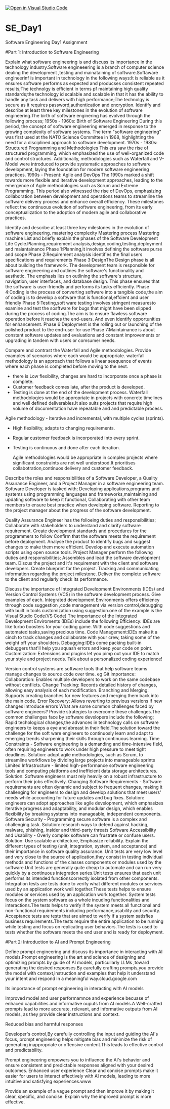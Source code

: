 [![Open in Visual Studio Code](https://classroom.github.com/assets/open-in-vscode-2e0aaae1b6195c2367325f4f02e2d04e9abb55f0b24a779b69b11b9e10269abc.svg)](https://classroom.github.com/online_ide?assignment_repo_id=18799855&assignment_repo_type=AssignmentRepo)
# SE_Day1
Software Engineering Day1 Assignment

#Part 1: Introduction to Software Engineering

Explain what software engineering is and discuss its importance in the technology industry.Software engineeering is a branch of computer science dealing the development ,testing and mainataining of software.Softaware engineerinf is important in technology in the following ways:It is reliable as it ensures software performs as expected and producses consistent repeated results;The technolgy is efficient in terms pf maintaining high quality standards;the technology id scalable and scalable in that it has the ability to handle any task and delivers with high performance;The technolgy is secure as it requires password,authentication and encryption.
Identify and describe at least three key milestones in the evolution of software engineering.The birth of software enginering has evolved through the following process;
1950s - 1960s: Birth of Software Engineering
During this period, the concept of software engineering emerged in response to the growing complexity of software systems. The term "software engineering" was first used at the NATO Science Committee in 1968, highlighting the need for a disciplined approach to software development.
1970s - 1980s: Structured Programming and Methodologies
This era saw the rise of structured programming, which emphasized the use of well-organized code and control structures. Additionally, methodologies such as Waterfall and V-Model were introduced to provide systematic approaches to software development, laying the foundation for modern software engineering practices.
1990s - Present: Agile and DevOps
The 1990s marked a shift towards more flexible and iterative development approaches, leading to the emergence of Agile methodologies such as Scrum and Extreme Programming. This period also witnessed the rise of DevOps, emphasizing collaboration between development and operations teams to streamline the software delivery process and enhance overall efficiency.
These milestones reflect the continuous evolution of software engineering, from its early conceptualization to the adoption of modern agile and collaborative practices.

Identify and describe at least three key milestones in the evolution of software engineering.
mastering complexity
Mastering process
Mastering machine
List and briefly explain the phases of the Software Development Life Cycle.Planning,requirement analysis,design,coding,testing,deployment and maiantainance
Phase 1:Planning,it involves defining the software purse and scope
Phase 2:Requirement analysis identifies the final users specifications and requirements
Phase 3:DesignThe Design phase is all about building the framework. The development team is responsible for software engineering and outlines the software's functionality and aesthetic.  The emphasis lies on outlining the software's structure, navigation, user interfaces, and database design. This phase ensures that the software is user-friendly and performs its tasks efficiently.
Phase 4:Coding is the process of converting software into a tangible code,the aim of coding is to develop a software that is functional,effcient and user friendly
Phase 5:Testing,soft ware testing involves stringent measuresto examine and test the sosftware for bugs that might have been slipped during the process of coding.The aim is to ensure flawless software operation before it reaches the end-users. And even identify opportunities for enhancement.
Phase 6:Deployment is the rolling out or launching of the polished product to the end-user for use
Phase 7:Maintainance is about constant software updates and evaluations and constant improvements or upgrading in tandem with users or comsumer needs.

Compare and contrast the Waterfall and Agile methodologies. Provide examples of scenarios where each would be appropriate.
waterfall methodology is an approach that follows a linear seequence of events where each phase is completed before moving to the next.
- there is Low flexibility,
 changes are hard to incorporate once a phase is complete.
 - Customer feedback comes late, after the product is developed.
 - Testing is done at the end of the development process.
Waterfall methodologies would be appropriate in projects with concrete timelines and well defined deliverables.It also suits projects that require high volume of documentation have repeatable and and predictable process.

Agile methodology - Iterative and incremental, with multiple cycles (sprints). 
- High flexibility, adapts to changing requirements. 
- Regular customer feedback is incorporated into every sprint. 
- Testing is continuous and done after each iteration.

  Agile methodologies would be appropriate in complex projects where significant constraints are not well understood.It prioritises collabotration,continuos delivery and customer feedback.

Describe the roles and responsibilities of a Software Developer, a Quality Assurance Engineer, and a Project Manager in a software engineering team.
Software Developer is tasked with;
   Developing applications,programs and systems using programming languages and frameworks,maintaining and updating software     to keep it functional, 
   Collaborating with other team members to ensure best practice when developing software.
   Reporting to the project manager about the progress of the software development.

Quality Assurance Engineer has the folloeing duties and responsibilities;
   Collaborate with stakeholders to understand and clarify software requirement.
   Create development standards and procedures for the programmers to follow
   Confirm that the software meets the requirement before deployment. 
   Analyse the product to identify bugs and suggest changes to make them more efficient. 
   Develop and execute automation scripts using open source tools.
Project Manager perform the followng duties and responsibilities;
   Assembles and lead the software development team.
   Discus the project and it's requirement with the client and software developers.
   Create blueprint for the project.
   Tracking and communicating information regarding the project milestone.
   Deliver the complete software to the client and regularly check its performance.

Discuss the importance of Integrated Development Environments (IDEs) and Version Control Systems (VCS) in the software development process. Give examples of each.
Integrated development Environments offers efficiency through code suggestion ,code management via version control,debugging with built in tools customization using suggestion.one of the example is the Visual Studio Code(VS Code)
The importance of the Integrated  Development Enviroments (IDEs) include the following
Efficiency: IDEs are like turbo boosters for your coding game. With code suggestions and automated tasks,saving precious time.
Code Management:IDEs make it a cinch to track changes and collaborate with your crew, taking some of the weight off your shoulders.
Debugging:IDEs come packing built-in debuggers that'll help you squash  errors and keep your code on point.
Customization: Extensions and plugins let you pimp out your IDE to match your style and project needs. Talk about a personalized coding experience!

Version control systems are software tools that help software teams manage changes to source code over time. eg Git
importance:
Collaboration: Enables multiple developers to work on the same codebase without conflicts.
Change Tracking: Records detailed history of changes, allowing easy analysis of each modification. 
Branching and Merging: Supports creating branches for new features and merging them back into the main code.
Error Recovery: Allows reverting to previous versions if new changes introduce errors
What are some common challenges faced by software engineers? Provide strategies to overcome these challenges.The common challenges face by software developers include the following;
Rapid techological changes,the advances in technology calls on software engineers to keeps a eye and abreast in their field.The solution toward the challenge for the soft ware engineers to continuosly learn and adapt to emerging trends sharpening their skills through continuous learning.
Time Constraints - Software engineering is a demanding and time-intensive field, often requiring engineers to work under high pressure to meet tight deadlines.
 Solution: adopt agile methodologies, such as Scrum, to streamline workflows by dividing large projects into manageable sprints 
Limited Infrastructure - limited high-performance software engineering tools and computing platforms and inefficient data storage architectures. 
 Solution: Software engineers must rely heavily on a robust infrastructure to perform their jobs effectively.
Changing Software Requirements - Software requirements are often dynamic and subject to frequent changes, making it challenging for engineers to design and develop solutions that meet users' needs while accounting for future updates and bug fixes. 
Solution: engineers can adopt approaches like agile development, which emphasizes iterative progress and adaptability, and modular design, which enables flexibility by breaking systems into manageable, independent components.
Software Security - Programming secure software is a complex and challenging task. 
Solution: research ways to defend against hacking, malware, phishing, insider and third-party threats
Software Accessibility and Usability - Overly complex software can frustrate or confuse users. 
Solution: Use scalable architecture, Emphasize reliability.
Explain the different types of testing (unit, integration, system, and acceptance) and their importance in software quality assurance.
Unit tests are very low level and very close to the source of application,they consist in testing individual methods and functions of the classes components or modules used by the software.Unit tests are generally quite cheap to automate and can run very quickly by a continuous integration series.Unit tests ensures that each unit performs its intended functionscorrectly isolated from other components.  
Integration tests are tests done to verify what different modules or services  used by an application work well together.These tests helps to ensure modules or services used by an application work together.
System tests focus on the system software as a whole incuding functionalities and interactions.The tests helps to verify if the system meets all functional and non-functional requirements including performance,usability and security.
Acceptance tests are tests that are aimed to verify if a system satisfies business requirements.The tests require the entire application to be running while testing and focus on replicating user behaviors.The tests is used to tests whether the software meets the end user and is ready for deployment.

#Part 2: Introduction to AI and Prompt Engineering

Define prompt engineering and discuss its importance in interacting with AI models.Prompt engineering is the art and science of designing and optimizing prompts by guide of AI models, particullarly LLMs ,toward generating the desired responses.By carefully crafting prompts,you provide the model with context,instruction and examples that help it understand your intent and respond in a meaningful way.cloud.google.com

Its importance  of prompt engineering in interacting with AI models

Improved model and user performamnce and experience becuase of enhaced capabilities and informative ouputs from AI models.A Well-crafted prompts lead to more accurate, relevant, and informative outputs from AI models, as they provide clear instructions and context.

Reduced bias and harmful responses

Developer's control,By carefully controlling the input and guiding the AI's focus, prompt engineering helps mitigate bias and minimize the risk of generating inappropriate or offensive content.This leads to effective control and predictability.

Prompt engineering empowers you to influence the AI's behavior and ensure consistent and predictable responses aligned with your desired outcomes.
Enhanced user experience
Clear and concise prompts make it easier for users to interact effectively with AI models, leading to more intuitive and satisfying experiences.www

Provide an example of a vague prompt and then improve it by making it clear, specific, and concise. Explain why the improved prompt is more effective.

